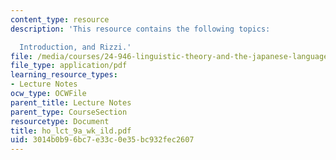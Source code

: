 ```yaml
---
content_type: resource
description: 'This resource contains the following topics:

  Introduction, and Rizzi.'
file: /media/courses/24-946-linguistic-theory-and-the-japanese-language-fall-2004/3014b0b96bc7e33c0e35bc932fec2607_ho_lct_9a_wk_ild.pdf
file_type: application/pdf
learning_resource_types:
- Lecture Notes
ocw_type: OCWFile
parent_title: Lecture Notes
parent_type: CourseSection
resourcetype: Document
title: ho_lct_9a_wk_ild.pdf
uid: 3014b0b9-6bc7-e33c-0e35-bc932fec2607
---
```

